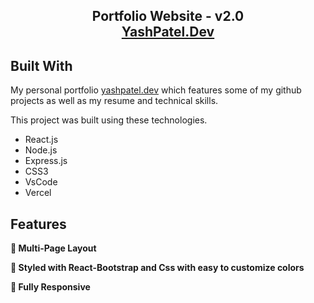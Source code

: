 <h2 align="center">
  Portfolio Website - v2.0<br/>
  <a href="https://yashpateldev.vercel.app/" target="_blank">YashPatel.Dev</a>
<!-- </h2>
<div align="center">
  <img alt="Demo" src="./Images/readme-img1.png" />
</div> -->

<br/>


## Built With

My personal portfolio <a href="https://yashpateldev.vercel.app/" target="_blank">yashpatel.dev</a> which features some of my github projects as well as my resume and technical skills.<br/>

This project was built using these technologies.

- React.js
- Node.js
- Express.js
- CSS3
- VsCode
- Vercel

## Features

**📖 Multi-Page Layout**

**🎨 Styled with React-Bootstrap and Css with easy to customize colors**

**📱 Fully Responsive**

